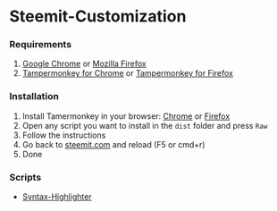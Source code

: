 Steemit-Customization
===================

### Requirements
1. [Google Chrome](https://www.google.de/chrome/browser/desktop/index.html) or [Mozilla Firefox](https://www.mozilla.org/de/firefox/)
2. [Tampermonkey for Chrome](https://chrome.google.com/webstore/detail/tampermonkey/dhdgffkkebhmkfjojejmpbldmpobfkfo?hl=de) or [Tampermonkey for Firefox](https://addons.mozilla.org/de/firefox/addon/tampermonkey/)

### Installation
1. Install Tamermonkey in your browser: [Chrome](https://chrome.google.com/webstore/detail/tampermonkey/dhdgffkkebhmkfjojejmpbldmpobfkfo?hl=de) or [Firefox](https://addons.mozilla.org/de/firefox/addon/tampermonkey/)
2. Open any script you want to install in the `dist` folder and press `Raw`
3. Follow the instructions
4. Go back to [steemit.com](https://steemit.com) and reload (F5 or cmd+r)
5. Done

### Scripts
* [Syntax-Highlighter](https://github.com/drookyn/steemit-customization/raw/master/dist/syntax-highlighting.user.js)
